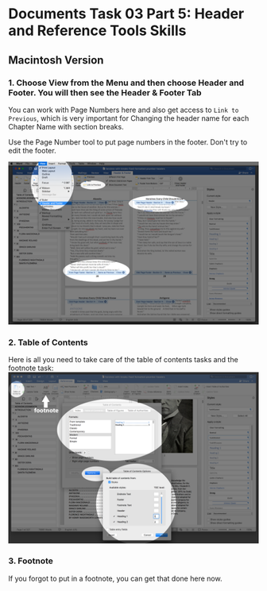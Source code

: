# Documents Task 03 Part 5: Header and Reference Tools Skills
## Macintosh Version

### 1. Choose View from the Menu and then choose Header and Footer. You will then see the Header & Footer Tab 

You can work with Page Numbers here and also get access to ```Link to Previous```, which is very important for Changing the header name for each Chapter Name with section breaks.

Use the Page Number tool to put page numbers in the footer. Don't try to edit the footer.

<img src="header-footer.png">

### 2. Table of Contents 

Here is all you need to take care of the table of contents tasks and the footnote task:
<img src="table-of-contents.png">

### 3. Footnote

If you forgot to put in a footnote, you can get that done here now.
